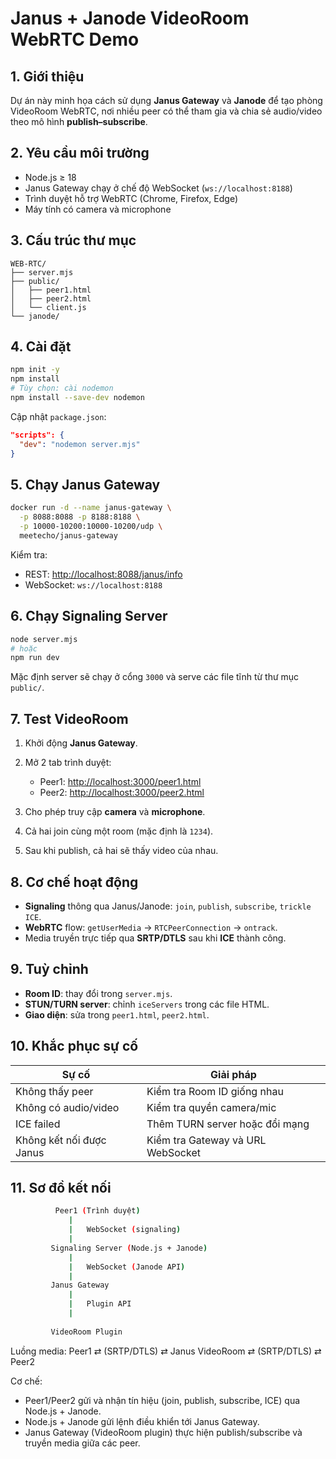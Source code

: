 # Janus + Janode VideoRoom WebRTC Demo

## 1. Giới thiệu

Dự án này minh họa cách sử dụng **Janus Gateway** và **Janode** để tạo phòng VideoRoom WebRTC, nơi nhiều peer có thể tham gia và chia sẻ audio/video theo mô hình **publish–subscribe**.

## 2. Yêu cầu môi trường

- Node.js ≥ 18
- Janus Gateway chạy ở chế độ WebSocket (`ws://localhost:8188`)
- Trình duyệt hỗ trợ WebRTC (Chrome, Firefox, Edge)
- Máy tính có camera và microphone

## 3. Cấu trúc thư mục

```
WEB-RTC/
├── server.mjs
├── public/
│   ├── peer1.html
│   ├── peer2.html
│   └── client.js
└── janode/
```

## 4. Cài đặt

```bash
npm init -y
npm install
# Tùy chọn: cài nodemon
npm install --save-dev nodemon
```

Cập nhật `package.json`:

```json
"scripts": {
  "dev": "nodemon server.mjs"
}
```

## 5. Chạy Janus Gateway

```bash
docker run -d --name janus-gateway \
  -p 8088:8088 -p 8188:8188 \
  -p 10000-10200:10000-10200/udp \
  meetecho/janus-gateway
```

Kiểm tra:

- REST: [http://localhost:8088/janus/info](http://localhost:8088/janus/info)
- WebSocket: `ws://localhost:8188`

## 6. Chạy Signaling Server

```bash
node server.mjs
# hoặc
npm run dev
```

Mặc định server sẽ chạy ở cổng `3000` và serve các file tĩnh từ thư mục `public/`.

## 7. Test VideoRoom

1. Khởi động **Janus Gateway**.
2. Mở 2 tab trình duyệt:

   - Peer1: [http://localhost:3000/peer1.html](http://localhost:3000/peer1.html)
   - Peer2: [http://localhost:3000/peer2.html](http://localhost:3000/peer2.html)

3. Cho phép truy cập **camera** và **microphone**.
4. Cả hai join cùng một room (mặc định là `1234`).
5. Sau khi publish, cả hai sẽ thấy video của nhau.

## 8. Cơ chế hoạt động

- **Signaling** thông qua Janus/Janode: `join`, `publish`, `subscribe`, `trickle ICE`.
- **WebRTC** flow: `getUserMedia` → `RTCPeerConnection` → `ontrack`.
- Media truyền trực tiếp qua **SRTP/DTLS** sau khi **ICE** thành công.

## 9. Tuỳ chỉnh

- **Room ID**: thay đổi trong `server.mjs`.
- **STUN/TURN server**: chỉnh `iceServers` trong các file HTML.
- **Giao diện**: sửa trong `peer1.html`, `peer2.html`.

## 10. Khắc phục sự cố

| Sự cố | Giải pháp |
|-------|-----------|
| Không thấy peer | Kiểm tra Room ID giống nhau |
| Không có audio/video | Kiểm tra quyền camera/mic |
| ICE failed | Thêm TURN server hoặc đổi mạng |
| Không kết nối được Janus | Kiểm tra Gateway và URL WebSocket |

## 11. Sơ đồ kết nối
```bash
          Peer1 (Trình duyệt) 
             | 
             |   WebSocket (signaling)  
             |
         Signaling Server (Node.js + Janode) 
             | 
             |   WebSocket (Janode API)  
             |
         Janus Gateway 
             |  
             |   Plugin API 
             |
             
         VideoRoom Plugin
```
Luồng media:
Peer1 ⇄ (SRTP/DTLS) ⇄ Janus VideoRoom ⇄ (SRTP/DTLS) ⇄ Peer2

Cơ chế:
- Peer1/Peer2 gửi và nhận tín hiệu (join, publish, subscribe, ICE) qua Node.js + Janode.
- Node.js + Janode gửi lệnh điều khiển tới Janus Gateway.
- Janus Gateway (VideoRoom plugin) thực hiện publish/subscribe và truyền media giữa các peer.

